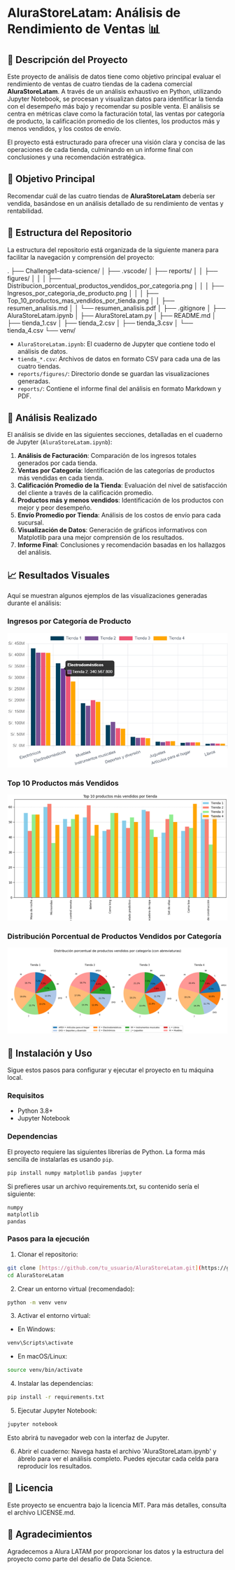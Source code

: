 # AluraStoreLatam: Análisis de Rendimiento de Ventas 📊

## 📝 Descripción del Proyecto

Este proyecto de análisis de datos tiene como objetivo principal evaluar el rendimiento de ventas de cuatro tiendas de la cadena comercial **AluraStoreLatam**. A través de un análisis exhaustivo en Python, utilizando Jupyter Notebook, se procesan y visualizan datos para identificar la tienda con el desempeño más bajo y recomendar su posible venta. El análisis se centra en métricas clave como la facturación total, las ventas por categoría de producto, la calificación promedio de los clientes, los productos más y menos vendidos, y los costos de envío.

El proyecto está estructurado para ofrecer una visión clara y concisa de las operaciones de cada tienda, culminando en un informe final con conclusiones y una recomendación estratégica.

## 🎯 Objetivo Principal

Recomendar cuál de las cuatro tiendas de **AluraStoreLatam** debería ser vendida, basándose en un análisis detallado de su rendimiento de ventas y rentabilidad.

## 📁 Estructura del Repositorio

La estructura del repositorio está organizada de la siguiente manera para facilitar la navegación y comprensión del proyecto:

.
├── Challenge1-data-science/
│   ├── .vscode/
│   ├── reports/
│   │   ├── figures/
│   │   │   ├── Distribucion_porcentual_productos_vendidos_por_categoria.png
│   │   │   ├── Ingresos_por_categoria_de_producto.png
│   │   │   ├── Top_10_productos_mas_vendidos_por_tienda.png
│   │   ├── resumen_analisis.md
│   │   └── resumen_analisis.pdf
│   ├── .gitignore
│   ├── AluraStoreLatam.ipynb
│   ├── AluraStoreLatam.py
│   ├── README.md
│   ├── tienda_1.csv
│   ├── tienda_2.csv
│   ├── tienda_3.csv
│   └── tienda_4.csv
└── venv/


- `AluraStoreLatam.ipynb`: El cuaderno de Jupyter que contiene todo el análisis de datos.
- `tienda_*.csv`: Archivos de datos en formato CSV para cada una de las cuatro tiendas.
- `reports/figures/`: Directorio donde se guardan las visualizaciones generadas.
- `reports/`: Contiene el informe final del análisis en formato Markdown y PDF.

## 🚀 Análisis Realizado

El análisis se divide en las siguientes secciones, detalladas en el cuaderno de Jupyter (`AluraStoreLatam.ipynb`):

1.  **Análisis de Facturación**: Comparación de los ingresos totales generados por cada tienda.
2.  **Ventas por Categoría**: Identificación de las categorías de productos más vendidas en cada tienda.
3.  **Calificación Promedio de la Tienda**: Evaluación del nivel de satisfacción del cliente a través de la calificación promedio.
4.  **Productos más y menos vendidos**: Identificación de los productos con mejor y peor desempeño.
5.  **Envío Promedio por Tienda**: Análisis de los costos de envío para cada sucursal.
6.  **Visualización de Datos**: Generación de gráficos informativos con Matplotlib para una mejor comprensión de los resultados.
7.  **Informe Final**: Conclusiones y recomendación basadas en los hallazgos del análisis.

## 📈 Resultados Visuales

Aquí se muestran algunos ejemplos de las visualizaciones generadas durante el análisis:

### Ingresos por Categoría de Producto

![Gráfico de ingresos por categoría de producto](reports/figures/Ingresos_por_categoria_de_producto.png)

### Top 10 Productos más Vendidos

![Gráfico del Top 10 productos más vendidos](reports/figures/Top_10_productos_mas_vendidos_por_tienda.png)

### Distribución Porcentual de Productos Vendidos por Categoría

![Gráfico de distribución porcentual de productos por categoría](reports/figures/Distribucion_porcentual_productos_vendidos_por_categoria.png)

## 🔧 Instalación y Uso

Sigue estos pasos para configurar y ejecutar el proyecto en tu máquina local.

### Requisitos

-   Python 3.8+
-   Jupyter Notebook

### Dependencias

El proyecto requiere las siguientes librerías de Python. La forma más sencilla de instalarlas es usando `pip`.

```bash
pip install numpy matplotlib pandas jupyter
```

Si prefieres usar un archivo requirements.txt, su contenido sería el siguiente:
```
numpy
matplotlib
pandas
```
### Pasos para la ejecución
1. Clonar el repositorio:

```bash
git clone [https://github.com/tu_usuario/AluraStoreLatam.git](https://github.com/tu_usuario/AluraStoreLatam.git)
cd AluraStoreLatam
```
2. Crear un entorno virtual (recomendado):

```bash
python -m venv venv
```

3. Activar el entorno virtual:

- En Windows:

```bash
venv\Scripts\activate
```
- En macOS/Linux:

```bash
source venv/bin/activate
```

4. Instalar las dependencias:

```bash
pip install -r requirements.txt
```

5. Ejecutar Jupyter Notebook:

```bash
jupyter notebook
```
Esto abrirá tu navegador web con la interfaz de Jupyter.

6. Abrir el cuaderno:
Navega hasta el archivo 'AluraStoreLatam.ipynb' y ábrelo para ver el análisis completo. Puedes ejecutar cada celda para reproducir los resultados.

## 📜 Licencia
Este proyecto se encuentra bajo la licencia MIT. Para más detalles, consulta el archivo LICENSE.md.

## 🙏 Agradecimientos
Agradecemos a Alura LATAM por proporcionar los datos y la estructura del proyecto como parte del desafío de Data Science.